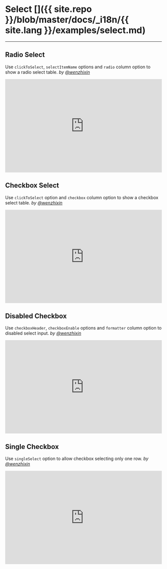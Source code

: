 # Select []({{ site.repo }}/blob/master/docs/_i18n/{{ site.lang }}/examples/select.md)

---

## Radio Select

Use `clickToSelect`, `selectItemName` options and `radio` column option to show a radio select table. _by [@wenzhixin](https://github.com/wenzhixin)_

<iframe width="100%" height="300" src="http://jsfiddle.net/wenyi/e3nk137y/29/embedded/html,result" allowfullscreen="allowfullscreen" frameborder="0"></iframe>

## Checkbox Select

Use `clickToSelect` option and `checkbox` column option to show a checkbox select table. _by [@wenzhixin](https://github.com/wenzhixin)_

<iframe width="100%" height="300" src="http://jsfiddle.net/wenyi/e3nk137y/30/embedded/html,result" allowfullscreen="allowfullscreen" frameborder="0"></iframe>

## Disabled Checkbox

Use `checkboxHeader`, `checkboxEnable` options and `formatter` column option to disabled select input. _by [@wenzhixin](https://github.com/wenzhixin)_

<iframe width="100%" height="300" src="http://jsfiddle.net/wenyi/e3nk137y/31/embedded/html,js,result" allowfullscreen="allowfullscreen" frameborder="0"></iframe>

## Single Checkbox

Use `singleSelect` option to allow checkbox selecting only one row. _by [@wenzhixin](https://github.com/wenzhixin)_

<iframe width="100%" height="300" src="http://jsfiddle.net/wenyi/e3nk137y/32/embedded/html,result" allowfullscreen="allowfullscreen" frameborder="0"></iframe>